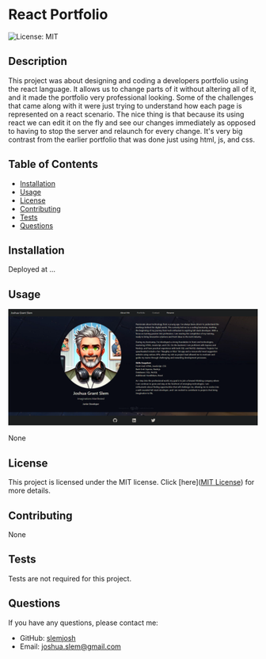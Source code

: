 # React Portfolio
  ![License: MIT](https://img.shields.io/badge/License-MIT-yellow.svg)

## Description

This project was about designing and coding a developers portfolio using the react language. It allows us to change parts of it without altering all of it, and it made the portfolio very professional looking.  Some of the challenges that came along with it were just trying to understand how each page is represented on a react scenario.  The nice thing is that because its using react we can edit it on the fly and see our changes immediately as opposed to having to stop the server and relaunch for every change.  It's very big contrast from the earlier portfolio that was done just using html, js, and css.

## Table of Contents

- [Installation](#installation)
- [Usage](#usage)
- [License](#license)
- [Contributing](#contributing)
- [Tests](#tests)
- [Questions](#questions)

## Installation

Deployed at ...

## Usage
![React Portfolio Screenshot](/src/assets/screenshot.png)

None

## License

This project is licensed under the MIT license. Click [here]([MIT License](https://opensource.org/licenses/MIT)) for more details.

## Contributing

None

## Tests

Tests are not required for this project.

## Questions

If you have any questions, please contact me:

- GitHub: [slemjosh](https://github.com/slemjosh)
- Email: [joshua.slem@gmail.com](mailto:joshua.slem@gmail.com)